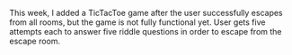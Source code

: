 This week, I added a TicTacToe game after the user successfully escapes from all rooms, but the game is not fully functional yet. User gets five attempts each to answer five riddle questions in order to escape from the escape room.
